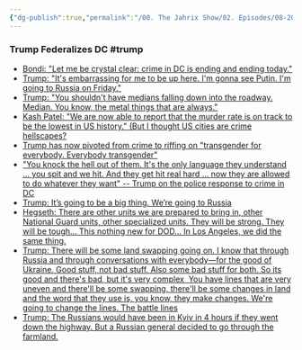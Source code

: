 ```yaml
---
{"dg-publish":true,"permalink":"/00. The Jahrix Show/02. Episodes/08-2025/11/","tags":["jahrixshow","maga","trump"],"created":"2025-08-11T03:04:03.454-04:00","updated":"2025-08-11T13:18:20.392-04:00"}
---
```


### Trump Federalizes DC #trump 
- [Bondi: "Let me be crystal clear: crime in DC is ending and ending today."](https://x.com/atrupar/status/1954921536743195136)
- [Trump: "It's embarrassing for me to be up here. I'm gonna see Putin. I'm going to Russia on Friday."](https://x.com/atrupar/status/1954919560840204467)
- [Trump: "You shouldn't have medians falling down into the roadway. Median. You know, the metal things that are always."](https://x.com/atrupar/status/1954927196176318695)
- [Kash Patel: "We are now able to report that the murder rate is on track to be the lowest in US history." (But I thought US cities are crime hellscapes?](https://x.com/atrupar/status/1954922814596657356)
- [Trump has now pivoted from crime to riffing on "transgender for everybody. Everybody transgender"](https://x.com/atrupar/status/1954918588847939589)
- ["You knock the hell out of them. It's the only language they understand ... you spit and we hit. And they get hit real hard ... now they are allowed to do whatever they want" -- Trump on the police response to crime in DC](https://x.com/atrupar/status/1954918304159543503)
- [Trump: It’s going to be a big thing. We’re going to Russia](https://x.com/Acyn/status/1954934469787615603)
- [Hegseth: There are other units we are prepared to bring in, other National Guard units, other specialized units. They will be strong. They will be tough… This nothing new for DOD… In Los Angeles, we did the same thing.](https://x.com/Acyn/status/1954922067725545513)
- [ Trump: There will be some land swapping going on. I know that through Russia and through conversations with everybody—for the good of Ukraine. Good stuff, not bad stuff. Also some bad stuff for both. So its good and there's bad, but it's very complex  You have lines that are very uneven and there'll be some swapping, there'll be some changes in land and the word that they use is, you know, they make changes. We're going to change the lines. The battle lines](https://x.com/Acyn/status/1954936988039274586)
- [Trump: The Russians would have been in Kyiv in 4 hours if they went down the highway. But a Russian general decided to go through the farmland.](https://x.com/clashreport/status/1954932867542257991)